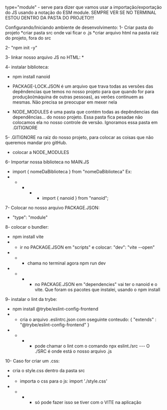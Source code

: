 type="module" - serve para dizer que vamos usar a importação/exportação do JS  usando a notação do ESM module.
SEMPRE VER SE NO TERMINAL ESTOU DENTRO DA PASTA DO PROJETO!!!

Configurando/Iniciando ambiente de desenvolvimento:
1- Criar pasta do projeto
*criar pasta src onde vai ficar o .js
*criar arquivo html na pasta raiz do projeto, fora do src

2- "npm init -y"

3- linkar nosso arquivo JS no HTML:
*<script src="./src/main.js" type="module"></script>

4- instalar biblioteca:
* npm install nanoid

* PACKAGE-LOCK.JSON é um arquivo que trava todas as versões das depêndencias que temos no nosso projeto para que quando for para produção(máquina de outras pessoas), as verões continuem as mesmas. Não precisa se preocupar em mexer nela

* NODE_MODULES é uma pasta que contém todas as depêndencias das dependências... do nosso projeto. Essa pasta fica pesadae não colocamos ela no nosso controle de versão. Ignoramos essa pasta em .GITIGNORE

5- .GITIGNORE na raiz do nosso projeto, para colocar as coisas que não queremos mandar pro gitHub.
* colocar a NODE_MODULES

6- Importar nossa biblioteca no MAIN.JS
* import { nomeDaBiblioteca } from "nomeDaBiblioteca" Ex:
* * * * * import { nanoid } from "nanoid";

7- Colocar no nosso arquivo PACKAGE.JSON: 
* "type": "module"

8- colocar o bundler:
* npm install vite
* * ir no PACKAGE.JSON em "scripts" e colocar: "dev": "vite --open"
* * * chama no terminal agora npm run dev
* * * * no PACKAGE.JSON em "dependencies" vai ter o nanoid e o vite. Que foram os pacotes que instalei, usando o npm install

9- instalar o lint da trybe:
* npm install @trybe/eslint-config-frontend
* * cria o arquivo .eslintrc.json com oseguinte conteudo:
{
  "extends" : "@trybe/eslint-config-frontend"
}
* * * * pode chamar o lint com o comando npx eslint./src --- O ./SRC é onde está o nosso arquivo .js

10- Caso for criar um .css:
* cria o style.css dentro da pasta src
* * importa o css para o js:
import './style.css'
* * * * só pode fazer isso se tiver com o VITE na aplicação